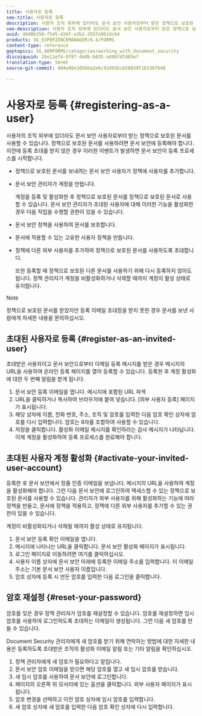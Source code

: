 ```yaml
---
title: 사용자로 등록
seo-title: 사용자로 등록
description: 사용자 조직 외부에 있더라도 문서 보안 사용자로부터 받은 정책으로 보호된 문서를 사용하는 방법을 알아봅니다.
seo-description: 사용자 조직 외부에 있더라도 문서 보안 사용자로부터 받은 정책으로 보호된 문서를 사용하는 방법을 알아봅니다.
uuid: 4648b358-f545-434f-a3b2-2937e961dc64
products: SG_EXPERIENCEMANAGER/6.4/FORMS
content-type: reference
geptopics: SG_AEMFORMS/categories/working_with_document_security
discoiquuid: 26e11ef4-9f8f-4b0b-b035-a498fd7d65ef
translation-type: tm+mt
source-git-commit: d04e08e105bba2e6c92d93bcb58839f1b5307bd8

---
```



# 사용자로 등록 {#registering-as-a-user}

사용자의 조직 외부에 있더라도 문서 보안 사용자로부터 받는 정책으로 보호된 문서를 사용할 수 있습니다. 정책으로 보호된 문서를 사용하려면 문서 보안에 등록해야 합니다. 이전에 등록 초대를 받지 않은 경우 이러한 이벤트가 발생하면 문서 보안이 등록 프로세스를 시작합니다.

* 정책으로 보호된 문서를 보내려는 문서 보안 사용자가 정책에 사용자를 추가합니다.
* 문서 보안 관리자가 계정을 만듭니다.

   계정을 등록 및 활성화한 후 정책으로 보호된 문서를 정책으로 보호된 문서로 사용할 수 있습니다. 문서 보안 관리자가 초대된 사용자에 대해 이러한 기능을 활성화한 경우 다음 작업을 수행할 권한이 있을 수 있습니다.

* 문서 보안 정책을 사용하여 문서를 보호합니다.
* 문서에 적용할 수 있는 고유한 사용자 정책을 만듭니다.
* 정책에 다른 외부 사용자를 추가하여 정책으로 보호된 문서를 사용하도록 초대합니다.

   또한 등록할 때 정책으로 보호된 다른 문서를 사용하기 위해 다시 등록하지 않아도 됩니다. 정책 관리자가 계정을 비활성화하거나 삭제할 때까지 계정이 활성 상태로 유지됩니다.

>[!NOTE]
>
>정책으로 보호된 문서를 받았지만 등록 이메일 초대장을 받지 못한 경우 문서를 보낸 사람에게 자세한 내용을 문의하십시오.

## 초대된 사용자로 등록 {#register-as-an-invited-user}

초대받은 사용자이고 문서 보안으로부터 이메일 등록 메시지를 받은 경우 메시지의 URL을 사용하여 온라인 등록 페이지를 열어 등록할 수 있습니다. 등록한 후 계정 활성화에 대한 두 번째 알림을 받게 됩니다.

1. 문서 보안 등록 이메일을 엽니다. 메시지에 포함된 URL 파섹
1. URL을 클릭하거나 복사하여 브라우저에 붙여 넣습니다. [외부 사용자 등록] 페이지가 표시됩니다.
1. 해당 상자에 이름, 전화 번호, 주소, 조직 및 암호를 입력한 다음 암호 확인 상자에 암호를 다시 입력합니다. 암호는 8자를 조합하여 사용할 수 있습니다.
1. 저장을 클릭합니다. 활성화 이메일 메시지를 확인하라는 감사 메시지가 나타납니다. 이제 계정을 활성화하여 등록 프로세스를 완료해야 합니다.

## 초대된 사용자 계정 활성화 {#activate-your-invited-user-account}

등록한 후 문서 보안에서 정품 인증 이메일을 보냅니다. 메시지의 URL을 사용하여 계정을 활성화해야 합니다. 그런 다음 문서 보안에 로그인하여 액세스할 수 있는 정책으로 보호된 문서를 사용할 수 있습니다. 관리자가 외부 사용자를 위해 활성화하는 기능에 따라 정책을 만들고, 문서에 정책을 적용하고, 정책에 다른 외부 사용자를 추가할 수 있는 권한이 있을 수 있습니다.

계정이 비활성화되거나 삭제될 때까지 활성 상태로 유지됩니다.

1. 문서 보안 등록 확인 이메일을 엽니다.
1. 메시지에 나타나는 URL을 클릭합니다. 문서 보안 활성화 페이지가 표시됩니다.
1. 로그인 페이지로 이동하려면 여기를 클릭하십시오.
1. 사용자 이름 상자에 문서 보안 아래에 등록한 이메일 주소를 입력합니다. 이 이메일 주소는 기본 문서 보안 사용자 이름입니다.
1. 암호 상자에 등록 시 만든 암호를 입력한 다음 로그인을 클릭합니다.

## 암호 재설정 {#reset-your-password}

암호를 잊은 경우 정책 관리자가 암호를 재설정할 수 있습니다. 암호를 재설정하면 임시 암호를 사용하여 로그인하도록 초대하는 이메일이 생성됩니다. 그런 다음 새 암호를 만들 수 있습니다.

Document Security 관리자에게 새 암호를 받기 위해 연락하는 방법에 대한 자세한 내용은 등록하도록 초대받은 조직의 활성화 이메일 알림 또는 기타 알림을 확인하십시오.

1. 정책 관리자에게 새 암호가 필요하다고 알립니다.
1. 문서 보안 암호 이메일을 받으면 해당 암호를 열고 새 임시 암호를 받습니다.
1. 새 임시 암호를 사용하여 문서 보안에 로그인합니다.
1. 페이지의 오른쪽 위 모서리에 있는 옵션을 클릭합니다. 외부 사용자 페이지가 표시됩니다.
1. 암호 변경을 선택하고 이전 암호 상자에 임시 암호를 입력합니다.
1. 새 암호 상자에 새 암호를 입력한 다음 암호 확인 상자에 다시 입력합니다.

